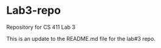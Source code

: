 # Lab3-repo
Repository for CS 411 Lab 3

This is an update to the README.md file for the lab#3 repo.
